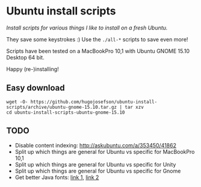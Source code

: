 # Ubuntu install scripts

_Install scripts for various things I like to install on a fresh Ubuntu._

They save some keystrokes :) Use the `./all-*` scripts to save even more!

Scripts have been tested on a MacBookPro 10,1 with Ubuntu GNOME 15.10 Desktop 64 bit.

Happy (re-)installing!

## Easy download

	wget -O- https://github.com/hugojosefson/ubuntu-install-scripts/archive/ubuntu-gnome-15.10.tar.gz | tar xzv
	cd ubuntu-install-scripts-ubuntu-gnome-15.10

## TODO

  * Disable content indexing: http://askubuntu.com/a/353450/41862
  * Split up which things are general for Ubuntu vs specific for MacBookPro 10,1
  * Split up which things are general for Ubuntu vs specific for Unity
  * Split up which things are general for Ubuntu vs specific for Gnome
  * Get better Java fonts: [link 1](http://www.webupd8.org/2013/06/better-font-rendering-in-linux-with.html), [link 2](http://www.webupd8.org/2013/06/install-openjdk-patched-with-font-fixes.html)
